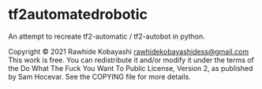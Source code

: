 # tf2automatedrobotic
An attempt to recreate tf2-automatic / tf2-autobot in python.

Copyright © 2021 Rawhide Kobayashi rawhidekobayashidess@gmail.com
This work is free. You can redistribute it and/or modify it under the
terms of the Do What The Fuck You Want To Public License, Version 2,
as published by Sam Hocevar. See the COPYING file for more details.
